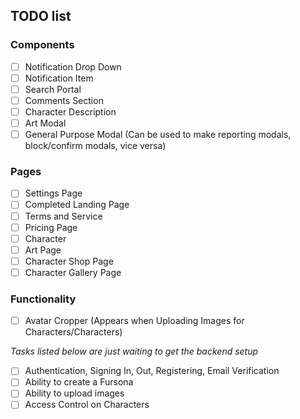 ## TODO list


### Components

- [ ] Notification Drop Down
- [ ] Notification Item
- [ ] Search Portal
- [ ] Comments Section
- [ ] Character Description
- [ ] Art Modal
- [ ] General Purpose Modal (Can be used to make reporting modals, block/confirm modals, vice versa)

### Pages

- [ ] Settings Page
- [ ] Completed Landing Page
- [ ] Terms and Service
- [ ] Pricing Page
- [ ] Character 
- [ ] Art Page
- [ ] Character Shop Page
- [ ] Character Gallery Page

### Functionality

- [ ] Avatar Cropper (Appears when Uploading Images for Characters/Characters)


*Tasks listed below are just waiting to get the backend setup*

- [ ] Authentication, Signing In, Out, Registering, Email Verification
- [ ] Ability to create a Fursona
- [ ] Ability to upload images
- [ ] Access Control on Characters